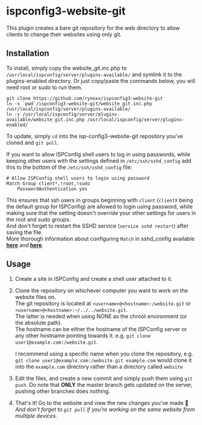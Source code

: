 # ispconfig3-website-git #
This plugin creates a bare git repository for the web directory to allow clients to change their websites using only git.

## Installation ##
To install, simply copy the website_git.inc.php to `/usr/local/ispconfig/server/plugins-available/` and symlink it to the plugins-enabled directory. Or just copy/paste the commands below, you will need root or sudo to run them.
```
git clone https://github.com/rynoxx/ispconfig3-website-git
ln -s `pwd`/ispconfig3-website-git/website_git.inc.php /usr/local/ispconfig/server/plugins-available/
ln -s /usr/local/ispconfig/server/plugins-available/website_git.inc.php /usr/local/ispconfig/server/plugins-enabled/
```

To update, simply `cd` into the isp-config3-website-git repository you've cloned and `git pull`.

If you want to allow ISPConfig shell users to log in using passwords, while keeping other users with the settings defined in `/etc/ssh/sshd_config` add this to the bottom of the `/etc/ssh/sshd_config` file:  
```
# Allow ISPConfig shell users to login using password
Match Group client*,!root,!sudo
	PasswordAuthentication yes
```

This ensures that ssh users in groups beginning with `client` (`clientX` being the default group for ISPConfig) are allowed to login using password, while making sure that the setting doesn't override your other settings for users in the root and sudo groups.  
And don't forget to restart the SSHD service (`service sshd restart`) after saving the file.  
More thorough information about configuring `Match` in sshd_config available [**here**](https://security.stackexchange.com/questions/18036/creating-user-specific-authentication-methods-in-ssh/18038#18038) and [**here**](https://linux.die.net/man/5/sshd_config).

## Usage ##

1. Create a site in ISPConfig and create a shell user attached to it.
2. Clone the repository on whichever computer you want to work on the website files on.  
	The git repository is located at `<username>@<hostname>:/website.git` or `<username>@<hostname>:~/../../website.git`.  
	The latter is needed when using NONE as the chroot environment (or the absolute path).  
	The hostname can be either the hostname of the ISPConfig server or any other hostname pointing towards it. e.g. `git clone user1@example.com:/website.git`.  

	I recommend using a specific name when you clone the repository, e.g. `git clone user1@example.com:/website.git example.com` would clone it into the `example.com` directory rather than a directory called `website`
3. Edit the files, and create a new commit and simply push them using `git push`. Do note that **ONLY** the master branch gets updated on the server, pushing other branches does nothing.
4. That's it! Go to the website and view the new changes you've made :tada:  
	_And don't forget to `git pull` if you're working on the same website from multiple devices._
